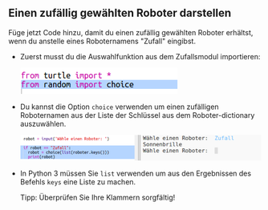 ## Einen zufällig gewählten Roboter darstellen

Füge jetzt Code hinzu, damit du einen zufällig gewählten Roboter erhältst, wenn du anstelle eines Roboternamens "Zufall" eingibst.

+ Zuerst musst du die Auswahlfunktion aus dem Zufallsmodul importieren:
    
    ![screenshot](images/robotrumps-random.png)

+ Du kannst die Option `choice` verwenden um einen zufälligen Roboternamen aus der Liste der Schlüssel aus dem Roboter-dictionary auszuwählen.
    
    ![screenshot](images/robotrumps-choice.png)

+ In Python 3 müssen Sie `list` verwenden um aus den Ergebnissen des Befehls `keys` eine Liste zu machen.
    
    Tipp: Überprüfen Sie Ihre Klammern sorgfältig!